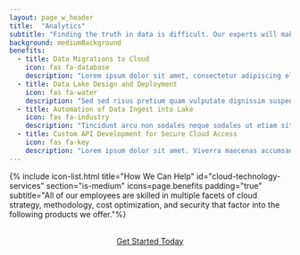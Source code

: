 ```yaml
---
layout: page_w_header
title:  "Analytics"
subtitle: "Finding the truth in data is difficult. Our experts will make sure that you get the most out of your data."
background: mediumBackground
benefits:
  - title: Data Migrations to Cloud
    icon: fas fa-database
    description: "Lorem ipsum dolor sit amet, consectetur adipiscing elit, sed do eiusmod tempor incididunt ut labore et dolore magna aliqua. Lectus proin nibh nisl condimentum id venenatis a. Orci ac auctor augue mauris augue neque gravida."
  - title: Data Lake Design and Deployment
    icon: fas fa-water
    description: "Sed sed risus pretium quam vulputate dignissim suspendisse. Enim praesent elementum facilisis leo vel fringilla est ullamcorper.  Eget velit aliquet sagittis id consectetur purus ut."
  - title: Automation of Data Ingest into Lake
    icon: fas fa-industry
    description: "Tincidunt arcu non sodales neque sodales ut etiam sit amet. Quisque sagittis purus sit amet volutpat consequat mauris nunc congue. Et tortor consequat id porta."
  - title: Custom API Development for Secure Cloud Access
    icon: fas fa-key
    description: "Lorem ipsum dolor sit amet. Viverra maecenas accumsan lacus vel facilisis volutpat est. Pellentesque nec nam aliquam sem et. Turpis egestas integer eget aliquet nibh praesent tristique magna."
---
```



{% include icon-list.html title="How We Can Help" id="cloud-technology-services" section="is-medium" icons=page.benefits padding="true" subtitle="All of our employees are skilled in multiple facets of cloud strategy, methodology, cost optimization, and security that factor into the following products we offer."%}

<br/>
<div class="columns is-centered">  
  <div class="column is-half" style="text-align:center">
    <a href="/#contact" class="button is-primary is-outlined">Get Started Today</a>
  </div>
</div>
    

<!-- 

<div id="analytics">
	<div class="box">
        <div class="imgBox">
			<img src="/assets/images/analytics.png" alt="divider" width="2000" align="middle" style="padding: 10px;"/>
		</div>
    <div class="content">
		<h3>We live in an era that contributes 2.5 quintillion bytes of data daily, and we have long surpassed the ability of any human to understand it all.  
		But, the emergence of machine learning models have given us a chance to apply logic and thought processes across immense stores of information to 
		discover trends and analytics that power companies worldwide.
		</h3>
			<p>
				<b>Analytics:</b> Sharing key metrics in an easily understood format and developing capabilities to access data in near real time are critical aspects of making informed decsions for any company. 
				The gathering of information and the visualizations that are created from data seets form a critical aspect of the larger "analytics" defintion.
			</p>
			<p>
				<b>Ocelot offers the following engagements for <i>Analytics:</i></b>
					<li>Review and recommend methods used to access and integrate information for analytics purposes</li>
					<li>Development of business cases for analytics, including ROI and business impact statemtns</li>
					<li>Development of custom APIs tuned for analytic needs</li>
					<li>Evaluation of data lake strategies to create purpose-built assets for analytics use</li>
			</p>
			<p>
				<b>Machine Learning:</b> Most analytics we deal with handle what HAS happened.  While valuable, companies are trying to antipate what will happen and base directions on these predictions.  
				The ability to scour exabytes of data and produce accurate recommendations based on paterns is the crux of machine learning.
			</p>
			<p>
				<b>Ocelot offers the following engagements for <i>Machine Learning:</i></b>
					<li>Introduction to machine learning platforms and design of initial business cases within platform</li>
					<li>Development of statistical models and appropriate model selection criteria based on inputs</li>
					<li>Review of ML platform scalability and fine tuning of architecture to improve performance at scale</li>
			</p>
		</div>
	</div>
</div> -->
